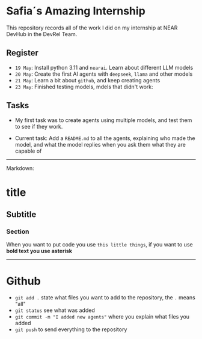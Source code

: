 # Safia´s Amazing Internship

This repository records all of the work I did on my internship at NEAR DevHub in the DevRel Team.

## Register

- `19 May`: Install python 3.11 and `nearai`. Learn about different LLM models
- `20 May`: Create the first AI agents with `deepseek`, `llama` and other models
- `21 May`: Learn a bit about `github`, and keep creating agents 
- `23 May`: Finished testing models, mdels that didn't work:


## Tasks

- My first task was to create agents using multiple models, and test them to see if they work.

- Current task: Add a `README.md` to all the agents, explaining who made the model, and what the model replies when you ask them what they are capable of


---

Markdown:

# title
## Subtitle
### Section

When you want to put code you use `this little things`, if you want to use **bold text you use asterisk**

---

# Github

- `git add .` state what files you want to add to the repository, the `.` means "all"
- `git status` see what was added
- `git commit -m "I added new agents"` where you explain what files you added
- `git push` to send everything to the repository

